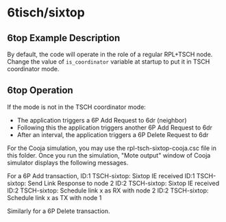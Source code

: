 # 6tisch/sixtop

6top Example Description
------------------------

By default, the code will operate in the role of a regular RPL+TSCH node.
Change the value of `is_coordinator` variable at startup to put it in TSCH coordinator mode.

6top Operation
---------------

If the mode is not in the TSCH coordinator mode:

* The application triggers a 6P Add Request to 6dr (neighbor)
* Following this the application triggers another 6P Add Request to 6dr
* After an interval, the application triggers a 6P Delete Request to 6dr

For the Cooja simulation, you may use the rpl-tsch-sixtop-cooja.csc file in this folder.
Once you run the simulation, "Mote output" window of Cooja simulator displays the
following messages.

For a 6P Add transaction,
		ID:1 TSCH-sixtop: Sixtop IE received
		ID:1 TSCH-sixtop: Send Link Response to node 2
		ID:2 TSCH-sixtop: Sixtop IE received
		ID:2 TSCH-sixtop: Schedule link x as RX with node 2
		ID:2 TSCH-sixtop: Schedule link x as TX with node 1

Similarly for a 6P Delete transaction.
